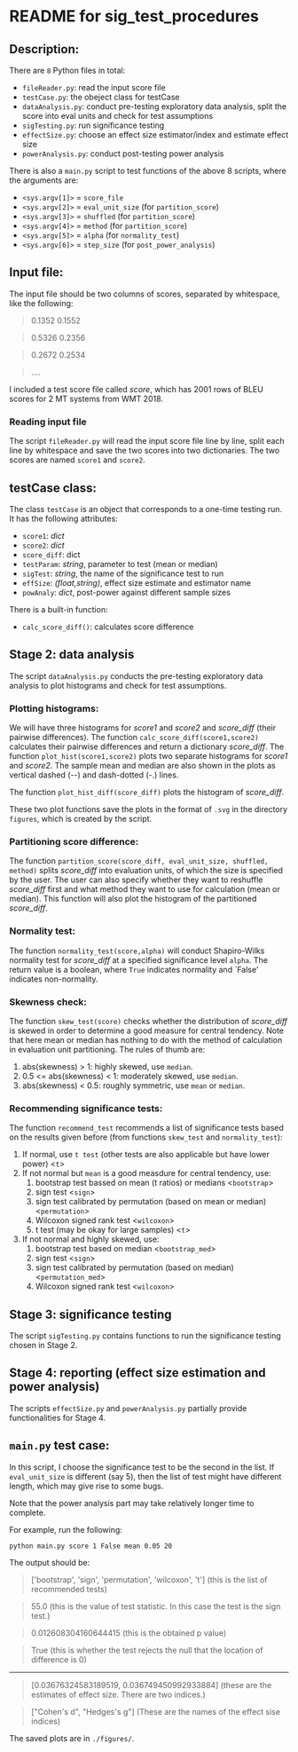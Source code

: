 # README for sig_test_procedures
## Description:
There are `8` Python files in total:
* `fileReader.py`: read the input score file
* `testCase.py`: the obeject class for testCase
* `dataAnalysis.py`: conduct pre-testing exploratory data analysis, split the score into eval units and check for test assumptions
* `sigTesting.py`: run significance testing
* `effectSize.py`: choose an effect size estimator/index and estimate effect size
* `powerAnalysis.py`: conduct post-testing power analysis

There is also a `main.py` script to test functions of the above 8 scripts, where the arguments are:
* `<sys.argv[1]>` = `score_file`
* `<sys.argv[2]>` = `eval_unit_size` (for `partition_score`)
* `<sys.argv[3]>` = `shuffled` (for `partition_score`)
* `<sys.argv[4]>` = `method` (for `partition_score`)
* `<sys.argv[5]>` = `alpha` (for `normality_test`)
* `<sys.argv[6]>` = `step_size` (for `post_power_analysis`)


## Input file:
The input file should be two columns of scores, separated by whitespace, like the following:

> 0.1352 0.1552

> 0.5326 0.2356

> 0.2672 0.2534

> ....

I included a test score file called *score*, which has 2001 rows of BLEU scores for 2 MT systems from WMT 2018. 

### Reading input file
The script `fileReader.py` will read the input score file line by line, split each line by whitespace and save the two scores into two dictionaries. The two scores are named `score1` and `score2`.

## testCase class:
The class `testCase` is an object that corresponds to a one-time testing run. It has the following attributes:
* `score1`: *dict*
* `score2`: *dict*
* `score_diff`: dict
* `testParam`: *string*, parameter to test (mean or median)
* `sigTest`: *string*, the name of the significance test to run
* `effSize`: *(float,string)*, effect size estimate and estimator name
* `powAnaly`: *dict*, post-power against different sample sizes

There is a built-in function:
* `calc_score_diff()`: calculates score difference


## Stage 2: data analysis
The script `dataAnalysis.py` conducts the pre-testing exploratory data analysis to plot histograms and check for test assumptions.

### Plotting histograms:
We will have three histograms for *score1* and *score2* and *score_diff* (their pairwise differences). The function `calc_score_diff(score1,score2)` calculates their pairwise differences and return a dictionary *score_diff*. The function `plot_hist(score1,score2)` plots two separate histograms for *score1* and *score2*. The sample mean and median are also shown in the plots as vertical dashed (--) and dash-dotted (-.) lines. 

The function `plot_hist_diff(score_diff)` plots the histogram of *score_diff*.

These two plot functions save the plots in the format of `.svg` in the directory `figures`, which is created by the script.

### Partitioning score difference:
The function `partition_score(score_diff, eval_unit_size, shuffled, method)` splits *score_diff* into evaluation units, of which the size is specified by the user. The user can also specify whether they want to reshuffle *score_diff* first and what method they want to use for calculation (mean or median). This function will also plot the histogram of the partitioned *score_diff*.

### Normality test:
The function `normality_test(score,alpha)` will conduct Shapiro-Wilks normality test for *score_diff* at a specified significance level `alpha`. The return value is a boolean, where `True` indicates normality and `False' indicates non-normality.

### Skewness check:
The function `skew_test(score)` checks whether the distribution of *score_diff* is skewed in order to determine a good measure for central tendency. Note that here mean or median has nothing to do with the method of calculation in evaluation unit partitioning. The rules of thumb are:
1. abs(skewness) > 1: highly skewed, use `median`.
2. 0.5 <= abs(skewness) < 1: moderately skewed, use `median`.
3. abs(skewness) < 0.5: roughly symmetric, use `mean` or `median`.

### Recommending significance tests:
The function `recommend_test` recommends a list of significance tests based on the results given before (from functions `skew_test` and `normality_test`):
1. If normal, use `t test` (other tests are also applicable but have lower power) <`t`>
2. If not normal but `mean` is a good measdure for central tendency, use:
    1. bootstrap test bassed on mean (t ratios) or medians <`bootstrap`>
    2. sign test <`sign`>
    3. sign test calibrated by permutation (based on mean or median) <`permutation`>
    4. Wilcoxon signed rank test <`wilcoxon`>
    5. t test (may be okay for large samples) <`t`>
3. If not normal and highly skewed, use:
    1. bootstrap test based on median <`bootstrap_med`>
    2. sign test <`sign`>
    3. sign test calibrated by permutation (based on median) <`permutation_med`>
    4. Wilcoxon signed rank test <`wilcoxon`>

## Stage 3: significance testing
The script `sigTesting.py` contains functions to run the significance testing chosen in Stage 2.


## Stage 4: reporting (effect size estimation and power analysis)
The scripts `effectSize.py` and `powerAnalysis.py` partially provide functionalities for Stage 4.

## `main.py` test case:
In this script, I choose the significance test to be the second in the list. If `eval_unit_size` is different (say 5), then the list of test might have different length, which may give rise to some bugs. 

Note that the power analysis part may take relatively longer time to complete.

For example, run the following:

`python main.py score 1 False mean 0.05 20`

The output should be:

> ['bootstrap', 'sign', 'permutation', 'wilcoxon', 't'] (this is the list of recommended tests)

> 55.0 (this is the value of test statistic. In this case the test is the sign test.)

> 0.012608304160644415 (this is the obtained p value)

> True (this is whether the test rejects the null that the location of difference is 0)

-----------

> [0.03676324583189519, 0.036749450992933884] (these are the estimates of effect size. There are two indices.)

> ["Cohen's d", "Hedges's g"] (These are the names of the effect sise indices)

The saved plots are in `./figures/`.
